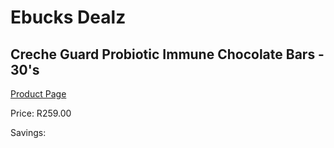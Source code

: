 
# Ebucks Dealz
## Creche Guard Probiotic Immune Chocolate Bars - 30's
[Product Page](https://www.ebucks.com/web/shop/productSelected.do?prodId=1186049010&catId=1133291653)

Price: R259.00

Savings: 


	